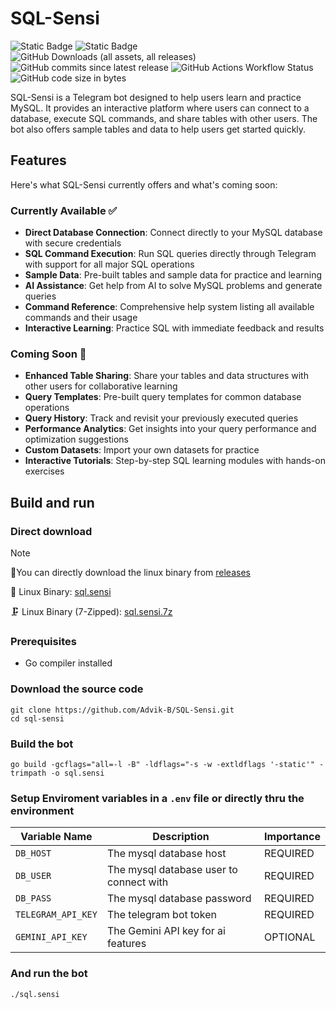 # SQL-Sensi
![Static Badge](https://img.shields.io/badge/Docker_Image-%20?logo=Docker&logoSize=auto&color=white)
![Static Badge](https://img.shields.io/badge/written%20in-go-%20?logoColor=white&logoSize=auto&color=%2300ADD8)
![GitHub Downloads (all assets, all releases)](https://img.shields.io/github/downloads/Advik-B/SQL-Sensi/total?label=total%20downloads&color=violet&link=https%3A%2F%2Fgithub.com%2FAdvik-B%2FSQL-Sensi%2Freleases)
![GitHub commits since latest release](https://img.shields.io/github/commits-since/Advik-B/SQL-Sensi/latest?include_prereleases&)
![GitHub Actions Workflow Status](https://img.shields.io/github/actions/workflow/status/Advik-B/SQL-Sensi/publish.yml?branch=main&)
![GitHub code size in bytes](https://img.shields.io/github/languages/code-size/Advik-B/SQL-Sensi)


SQL-Sensi is a Telegram bot designed to help users learn and practice MySQL. It provides an interactive platform where users can connect to a database, execute SQL commands, and share tables with other users. The bot also offers sample tables and data to help users get started quickly.

## Features
Here's what SQL-Sensi currently offers and what's coming soon:

### Currently Available ✅
- **Direct Database Connection**: Connect directly to your MySQL database with secure credentials
- **SQL Command Execution**: Run SQL queries directly through Telegram with support for all major SQL operations
- **Sample Data**: Pre-built tables and sample data for practice and learning
- **AI Assistance**: Get help from AI to solve MySQL problems and generate queries
- **Command Reference**: Comprehensive help system listing all available commands and their usage
- **Interactive Learning**: Practice SQL with immediate feedback and results

### Coming Soon 🚧
- **Enhanced Table Sharing**: Share your tables and data structures with other users for collaborative learning
- **Query Templates**: Pre-built query templates for common database operations
- **Query History**: Track and revisit your previously executed queries
- **Performance Analytics**: Get insights into your query performance and optimization suggestions
- **Custom Datasets**: Import your own datasets for practice
- **Interactive Tutorials**: Step-by-step SQL learning modules with hands-on exercises

## Build and run

### Direct download

> [!NOTE]
>📍You can directly download the linux binary from [releases](https://github.com/Advik-B/SQL-Sensi/releases/latest)
>
> 🐧 Linux Binary: [sql.sensi](https://github.com/Advik-B/SQL-Sensi/releases/latest/download/sql.sensi)
>
> 🗜️ Linux Binary (7-Zipped): [sql.sensi.7z](https://github.com/Advik-B/SQL-Sensi/releases/latest/download/sql.sensi.7z)

### Prerequisites
- Go compiler installed

### Download the source code
```
git clone https://github.com/Advik-B/SQL-Sensi.git
cd sql-sensi
```

### Build the bot
```
go build -gcflags="all=-l -B" -ldflags="-s -w -extldflags '-static'" -trimpath -o sql.sensi
```

### Setup Enviroment variables in a `.env` file or directly thru the environment

| Variable Name | Description | Importance |
|---------------|-------------|----------|
| `DB_HOST` | The mysql database host | REQUIRED |
| `DB_USER` | The mysql database user to connect with | REQUIRED |
| `DB_PASS` | The mysql database password | REQUIRED |
| `TELEGRAM_API_KEY` | The telegram bot token | REQUIRED |
| `GEMINI_API_KEY` | The Gemini API key for ai features | OPTIONAL |

### And run the bot

```
./sql.sensi
```
